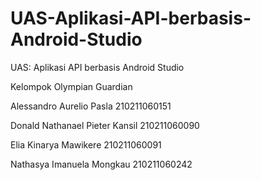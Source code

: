 # UAS-Aplikasi-API-berbasis-Android-Studio
UAS: Aplikasi API berbasis Android Studio


Kelompok Olympian Guardian

Alessandro Aurelio Pasla 210211060151  

Donald Nathanael Pieter Kansil 210211060090  

Elia Kinarya Mawikere 210211060091  

Nathasya Imanuela Mongkau 210211060242  

  
